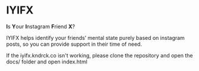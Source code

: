 # IYIFX

**I**s **Y**our **I**nstagram **F**riend **X**?

IYIFX helps identify your friends’ mental state purely based on instagram posts, so you can provide support in their time of need.

If the iyifx.kndrck.co isn't working, please clone the repository and open the docs/ folder and open index.html